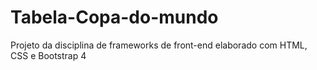 # Tabela-Copa-do-mundo
Projeto da disciplina de frameworks de front-end elaborado com  HTML, CSS e Bootstrap 4
